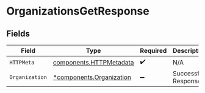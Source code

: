 # OrganizationsGetResponse


## Fields

| Field                                                               | Type                                                                | Required                                                            | Description                                                         |
| ------------------------------------------------------------------- | ------------------------------------------------------------------- | ------------------------------------------------------------------- | ------------------------------------------------------------------- |
| `HTTPMeta`                                                          | [components.HTTPMetadata](../../models/components/httpmetadata.md)  | :heavy_check_mark:                                                  | N/A                                                                 |
| `Organization`                                                      | [*components.Organization](../../models/components/organization.md) | :heavy_minus_sign:                                                  | Successful Response                                                 |